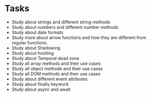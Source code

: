 # Tasks

- Study about strings and different string methods
- Study about numbers and different number methods
- Study about date formats
- Study more about arrow functions and how they are different from regular functions.
- Study about Shadowing
- Study about hositing
- Study about Temporal dead zone
- Study all array methods and their use cases
- Study all object methods and their use cases
- Study all DOM methods and their use cases
- Study about different event attributes
- Study about finally keyword
- Study about async and await
